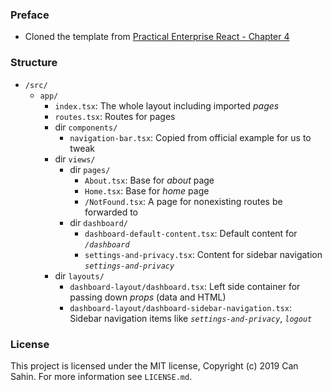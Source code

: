 
### Preface

- Cloned the template from [Practical Enterprise React - Chapter 4](https://github.com/webmasterdevlin/practical-enterprise-react/tree/master/chapter-4/starter-boilerplate)

### Structure

- `/src/`
  - `app/`
    - `index.tsx`: The whole layout including imported *pages*
    - `routes.tsx`: Routes for pages
    - dir `components/`
      - `navigation-bar.tsx`: Copied from official example for us to tweak
    - dir `views/`
      - dir `pages/`
        - `About.tsx`: Base for *about* page
        - `Home.tsx`: Base for *home* page
        - `/NotFound.tsx`: A page for nonexisting routes be forwarded to
      - dir `dashboard/`
        - `dashboard-default-content.tsx`: Default content for *`/dashboard`*
        - `settings-and-privacy.tsx`: Content for sidebar navigation *`settings-and-privacy`*
    - dir `layouts/`
      - `dashboard-layout/dashboard.tsx`: Left side container for passing down *props* (data and HTML)
      - `dashboard-layout/dashboard-sidebar-navigation.tsx`: Sidebar navigation items like *`settings-and-privacy`*, *`logout`*

### License

This project is licensed under the MIT license, Copyright (c) 2019 Can Sahin.
For more information see `LICENSE.md`.
